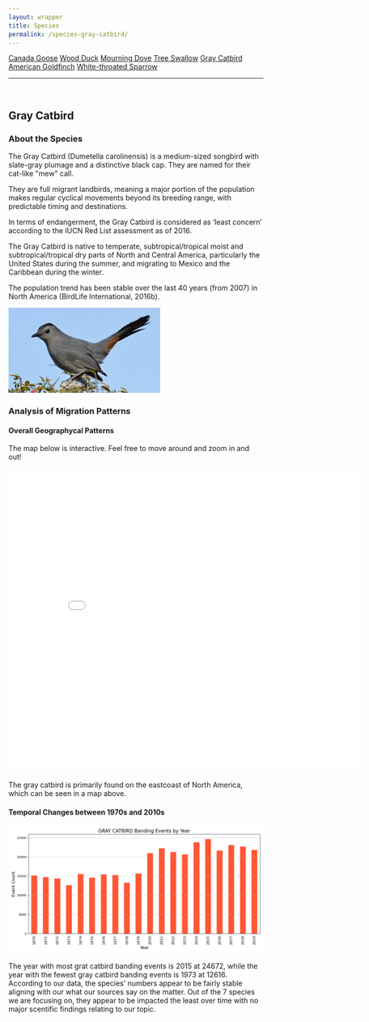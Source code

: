 ```yaml
---
layout: wrapper
title: Species
permalink: /species-gray-catbird/
---
```

<div class="flex">
    <a href="/species/" class="button">Canada Goose</a>
    <a href="/species-wood-duck/" class="button">Wood Duck</a>
    <a href="/species-mourning-dove/" class="button">Mourning Dove</a>
    <a href="/species-tree-swallow/" class="button">Tree Swallow</a>
    <a href="/species-gray-catbird/" class="button">Gray Catbird</a>
    <a href="/species-american-goldfinch/" class="button">American Goldfinch</a>
    <a href="/species-white-throated-sparrow/" class="button">White-throated Sparrow</a>
</div>
<hr>
<br>
<h2>Gray Catbird</h2>
<div>
    <h3>About the Species</h3>
    <div>
      <p>The Gray Catbird (<span class="italic">Dumetella carolinensis</span>) is a medium-sized songbird with slate-gray plumage and a distinctive black cap. They are named for their cat-like "mew" call.</p>
      <p>They are full migrant landbirds, meaning a major portion of the population makes regular cyclical movements beyond its breeding range, with predictable timing and destinations.</p>
      <p>In terms of endangerment, the Gray Catbird is considered as ‘least concern’ according to the IUCN Red List assessment as of 2016.</p>
      <p>The Gray Catbird is native to temperate, subtropical/tropical moist and subtropical/tropical dry parts of North and Central America, particularly the United States during the summer, and migrating to Mexico and the Caribbean during the winter.</p>
      <p>The population trend has been stable over the last 40 years (from 2007) in North America (BirdLife International, 2016b).</p>
      <img src="/figures/gray-catbird.jpeg" alt="https://www.audubon.org/field-guide/bird/gray-catbird" class="image">
    </div>
</div>

<div>
    <h3>Analysis of Migration Patterns</h3>
    <div>
        <h4>Overall Geographycal Patterns</h4>
        <p class="italic">The map below is interactive. Feel free to move around and zoom in and out!</p>
        <iframe src="/assets/species-geo-maps/GRAY_CATBIRD_banding_map_with_geojson_us_ca.html" width="700" height="600" frameborder="0"></iframe>
        <p>The gray catbird is primarily found on the eastcoast of North America, which can be seen in a map above.</p>
    </div>
    <div>
        <h4>Temporal Changes between 1970s and 2010s</h4>
        <img src="/figures/species-banding/gray_catbird_banding_by_year.png" alt="gray_catbird_banding_by_year"  class="graph-img">
        <p>The year with most grat catbird banding events is 2015 at 24672, while the year with the fewest gray catbird banding events is 1973 at 12616. According to our data, the species' numbers appear to be fairly stable aligning with our what our sources say on the matter. Out of the 7 species we are focusing on, they appear to be impacted the least over time with no major scentific findings relating to our topic.</p>
    </div>
</div>